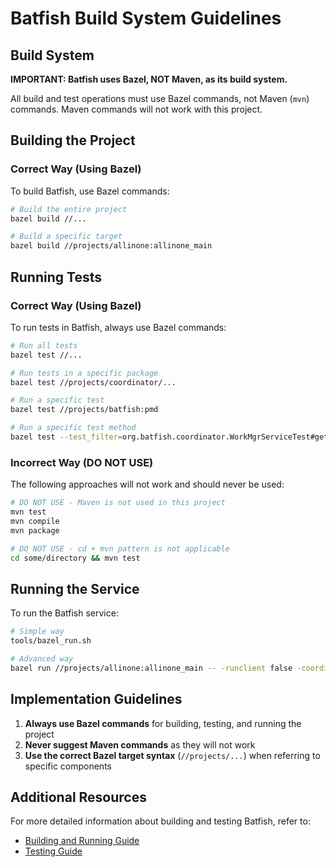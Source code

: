 # Batfish Build System Guidelines

## Build System

**IMPORTANT: Batfish uses Bazel, NOT Maven, as its build system.**

All build and test operations must use Bazel commands, not Maven (`mvn`) commands. Maven commands will not work with this project.

## Building the Project

### Correct Way (Using Bazel)

To build Batfish, use Bazel commands:

```bash
# Build the entire project
bazel build //...

# Build a specific target
bazel build //projects/allinone:allinone_main
```

## Running Tests

### Correct Way (Using Bazel)

To run tests in Batfish, always use Bazel commands:

```bash
# Run all tests
bazel test //...

# Run tests in a specific package
bazel test //projects/coordinator/...

# Run a specific test
bazel test //projects/batfish:pmd

# Run a specific test method
bazel test --test_filter=org.batfish.coordinator.WorkMgrServiceTest#getNonExistNetwork$ -- //projects/coordinator:coordinator_tests
```

### Incorrect Way (DO NOT USE)

The following approaches will not work and should never be used:

```bash
# DO NOT USE - Maven is not used in this project
mvn test
mvn compile
mvn package

# DO NOT USE - cd + mvn pattern is not applicable
cd some/directory && mvn test
```

## Running the Service

To run the Batfish service:

```bash
# Simple way
tools/bazel_run.sh

# Advanced way
bazel run //projects/allinone:allinone_main -- -runclient false -coordinatorargs "-templatedirs $(git rev-parse --show-toplevel)/questions -containerslocation $(git rev-parse --show-toplevel)/containers"
```

## Implementation Guidelines

1. **Always use Bazel commands** for building, testing, and running the project
2. **Never suggest Maven commands** as they will not work
3. **Use the correct Bazel target syntax** (`//projects/...`) when referring to specific components

## Additional Resources

For more detailed information about building and testing Batfish, refer to:

- [Building and Running Guide](../docs/building_and_running/README.md)
- [Testing Guide](../docs/development/testing_guide.md)
